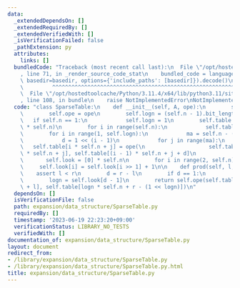 ```yaml
---
data:
  _extendedDependsOn: []
  _extendedRequiredBy: []
  _extendedVerifiedWith: []
  _isVerificationFailed: false
  _pathExtension: py
  attributes:
    links: []
  bundledCode: "Traceback (most recent call last):\n  File \"/opt/hostedtoolcache/Python/3.11.4/x64/lib/python3.11/site-packages/onlinejudge_verify/documentation/build.py\"\
    , line 71, in _render_source_code_stat\n    bundled_code = language.bundle(stat.path,\
    \ basedir=basedir, options={'include_paths': [basedir]}).decode()\n          \
    \         ^^^^^^^^^^^^^^^^^^^^^^^^^^^^^^^^^^^^^^^^^^^^^^^^^^^^^^^^^^^^^^^^^^^^^^^^^^^^^^^^^\n\
    \  File \"/opt/hostedtoolcache/Python/3.11.4/x64/lib/python3.11/site-packages/onlinejudge_verify/languages/python.py\"\
    , line 108, in bundle\n    raise NotImplementedError\nNotImplementedError\n"
  code: "class SparseTable:\n    def __init__(self, A, ope):\n        self.n = len(A)\n\
    \        self.ope = ope\n        self.logn = (self.n - 1).bit_length()\n     \
    \   if self.n == 1:\n            self.logn = 1\n        self.table = [0] * (self.logn\
    \ * self.n)\n        for i in range(self.n):\n            self.table[i] = A[i]\n\
    \        for i in range(1, self.logn):\n            ma = self.n - (1 << i) + 1\n\
    \            d = 1 << (i - 1)\n            for j in range(ma):\n             \
    \   self.table[i * self.n + j] = ope(\n                    self.table[(i - 1)\
    \ * self.n + j], self.table[(i - 1) * self.n + j + d]\n                )\n\n \
    \       self.look = [0] * self.n\n        for i in range(2, self.n):\n       \
    \     self.look[i] = self.look[i >> 1] + 1\n\n    def prod(self, l, r):\n    \
    \    assert l < r\n        d = r - l\n        if d == 1:\n            return self.table[l]\n\
    \        logn = self.look[d - 1]\n        return self.ope(self.table[logn * self.n\
    \ + l], self.table[logn * self.n + r - (1 << logn)])\n"
  dependsOn: []
  isVerificationFile: false
  path: expansion/data_structure/SparseTable.py
  requiredBy: []
  timestamp: '2023-06-19 22:23:20+09:00'
  verificationStatus: LIBRARY_NO_TESTS
  verifiedWith: []
documentation_of: expansion/data_structure/SparseTable.py
layout: document
redirect_from:
- /library/expansion/data_structure/SparseTable.py
- /library/expansion/data_structure/SparseTable.py.html
title: expansion/data_structure/SparseTable.py
---
```

